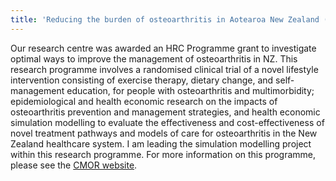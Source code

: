 ```yaml
---
title: 'Reducing the burden of osteoarthritis in Aotearoa New Zealand (2022-2027)'
---
```


Our research centre was awarded an HRC Programme grant to investigate optimal ways to improve the management of osteoarthritis in NZ. This research programme involves a randomised clinical trial of a novel lifestyle intervention consisting of exercise therapy, dietary change, and self-management education, for people with osteoarthritis and multimorbidity; epidemiological and health economic research on the impacts of osteoarthritis prevention and management strategies, and health economic simulation modelling to evaluate the effectiveness and cost-effectiveness of novel treatment pathways and models of care for osteoarthritis in the New Zealand healthcare system. I am leading the simulation modelling project within this research programme. For more information on this programme, please see the [CMOR website](https://uo-cmor.github.io/our-work).
